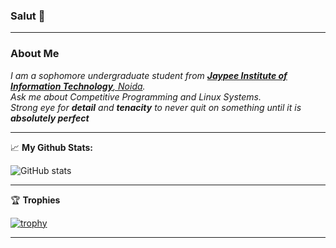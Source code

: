 <h3>Salut 👀</h3>

---

<h3> About Me </h3>
<p>
  <em>
    I am a sophomore undergraduate student from <a href="https://www.jiit.ac.in/"> <b>Jaypee Institute of Information Technology</b>, Noida</a>. <br>
    Ask me about Competitive Programming and Linux Systems.<br> Strong eye for <b>detail</b> and <b>tenacity</b> to never quit on something until it is <b>absolutely perfect</b>&nbsp;
  </em>  
</p>

---


📈 <b>My Github Stats: </b>

![GitHub stats](https://github-readme-stats.vercel.app/api?username=bhavyawig&show_icons=true&count_private=true&theme=dracula)

---

🏆 <b> Trophies </b>

[![trophy](https://github-profile-trophy.vercel.app/?username=bhavyawig)](https://github.com/ryo-ma/github-profile-trophy)

---





